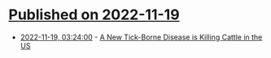 # [Published on 2022-11-19](index.md)

* [2022-11-19, 03:24:00](https://soylentnews.org/article.pl?sid=22/11/18/1356222&from=rss) - [A New Tick-Borne Disease is Killing Cattle in the US](https://soylentnews.org/article.pl?sid=22/11/18/1356222&from=rss)
